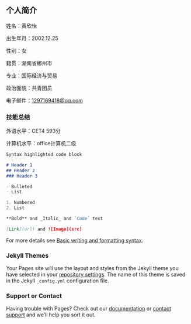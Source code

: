 ## 个人简介
姓名：黄欣怡   

出生年月：2002.12.25 

性别：女

籍贯：湖南省郴州市

专业：国际经济与贸易

政治面貌：共青团员

电子邮件：1297169418@qq.com

### 技能总结
外语水平：CET4 593分

计算机水平：office计算机二级


```markdown
Syntax highlighted code block

# Header 1
## Header 2
### Header 3

- Bulleted
- List

1. Numbered
2. List

**Bold** and _Italic_ and `Code` text

[Link](url) and ![Image](src)
```

For more details see [Basic writing and formatting syntax](https://docs.github.com/en/github/writing-on-github/getting-started-with-writing-and-formatting-on-github/basic-writing-and-formatting-syntax).

### Jekyll Themes

Your Pages site will use the layout and styles from the Jekyll theme you have selected in your [repository settings](https://github.com/vickiihuang/vickiihuang.github.io/settings/pages). The name of this theme is saved in the Jekyll `_config.yml` configuration file.

### Support or Contact

Having trouble with Pages? Check out our [documentation](https://docs.github.com/categories/github-pages-basics/) or [contact support](https://support.github.com/contact) and we’ll help you sort it out.
